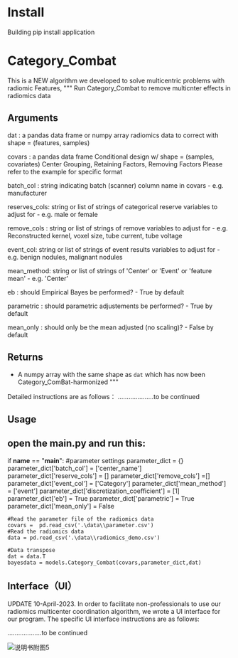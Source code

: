 # Install
  Building pip install application

# Category_Combat
This is a NEW algorithm we developed to solve multicentric problems with radiomic Features,
"""
Run Category_Combat to remove multicnter effects in radiomics data

Arguments
---------
dat : a pandas data frame or numpy array
    radiomics data to correct with shape = (features, samples)

covars : a pandas data frame Conditional design w/ shape = (samples, covariates)
    Center Grouping, Retaining Factors, Removing Factors
    Please refer to the example for specific format
    
batch_col : string indicating batch (scanner) column name in covars
    - e.g. manufacturer
    
reserves_cols: string or list of strings of categorical reserve variables to adjust for
    - e.g. male or female
    
remove_cols : string or list of strings of remove variables to adjust for
    - e.g. Reconstructed kernel, voxel size, tube current, tube voltage

event_col: string or list of strings of event results variables to adjust for
    - e.g. benign nodules, malignant nodules
    
mean_method: string or list of strings of 'Center' or 'Event' or 'feature mean'
    - e.g. 'Center'
    
eb : should Empirical Bayes be performed?
    - True by default

parametric : should parametric adjustements be performed?
    - True by default

mean_only : should only be the mean adjusted (no scaling)?
    - False by default
   
Returns
-------
- A numpy array with the same shape as `dat` which has now been Category_ComBat-harmonized
"""

Detailed instructions are as follows：
....................to be continued

   
Usage
-------
open the main.py and run this:
----

if __name__ == "__main__":
    #parameter settings
    parameter_dict = {}
    parameter_dict['batch_col'] = ['center_name']
    parameter_dict['reserve_cols'] = []
    parameter_dict['remove_cols'] =[]
    parameter_dict['event_col'] = ['Category']
    parameter_dict['mean_method'] = ['event']
    parameter_dict['discretization_coefficient'] = [1]
    parameter_dict['eb'] = True
    parameter_dict['parametric'] = True
    parameter_dict['mean_only'] = False
    
    #Read the parameter file of the radiomics data
    covars =  pd.read_csv('.\data\\parameter.csv')
    #Read the radiomics data
    data = pd.read_csv('.\data\\radiomics_demo.csv')
    
    #Data transpose
    dat = data.T
    bayesdata = models.Category_Combat(covars,parameter_dict,dat)
    




Interface（UI）
-------
UPDATE 10-April-2023.
In order to facilitate non-professionals to use our radiomics multicenter coordination algorithm, we wrote a UI interface for our program. The specific UI interface instructions are as follows:

...................to be continued

![说明书附图5](https://user-images.githubusercontent.com/126137162/231396651-17b1e989-f3d1-417d-8fe1-0c11405f3c33.png)


